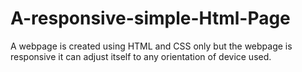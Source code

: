# A-responsive-simple-Html-Page
A webpage is created using HTML and CSS only but the webpage is responsive it can adjust itself to any orientation  of device used.
